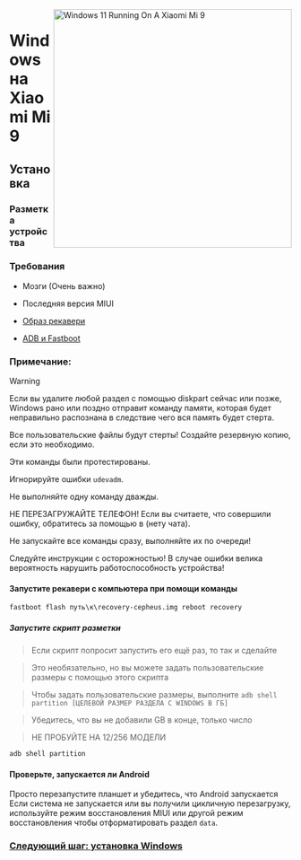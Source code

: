 <img align="right" src="https://raw.githubusercontent.com/woacepheus/Port-Windows-11-Xiaomi-Mi-9/main/cepheus.png" width="425" alt="Windows 11 Running On A Xiaomi Mi 9">

# Windows на Xiaomi Mi 9

## Установка

### Разметка устройства

### Требования

- Мозги (Очень важно)

- Последняя версия MIUI

- [Образ рекавери](https://github.com/woacepheus/Port-Windows-11-Xiaomi-Mi-9/releases/download/1.4/recovery-cepheus.img)

- [ADB и Fastboot](https://developer.android.com/studio/releases/platform-tools)

### Примечание:
> [!WARNING]
> Если вы удалите любой раздел с помощью diskpart сейчас или позже, Windows рано или поздно отправит команду памяти, которая будет неправильно распознана в следствие чего вся память будет стерта.
> 
> Все пользовательские файлы будут стерты! Создайте резервную копию, если это необходимо.
> 
> Эти команды были протестированы.
> 
> Игнорируйте ошибки `udevadm`.
> 
> Не выполняйте одну команду дважды.
> 
> 
> НЕ ПЕРЕЗАГРУЖАЙТЕ ТЕЛЕФОН! Если вы считаете, что совершили ошибку, обратитесь за помощью в (нету чата).
> 
>
>
>  Не запускайте все команды сразу, выполняйте их по очереди!
>
>
> Следуйте инструкции с осторожностью! В случае ошибки велика вероятность нарушить работоспособность устройства!


#### Запустите рекавери с компьютера при помощи команды
```cmd
fastboot flash путь\к\recovery-cepheus.img reboot recovery
```
##### Запустите скрипт разметки

> Если скрипт попросит запустить его ещё раз, то так и сделайте

> Это необязательно, но вы можете задать пользовательские размеры с помощью этого скрипта

> Чтобы задать пользовательские размеры, выполните ``adb shell partition [ЦЕЛЕВОЙ РАЗМЕР РАЗДЕЛА С WINDOWS В ГБ]``

> Убедитесь, что вы не добавили GB в конце, только число 

> НЕ ПРОБУЙТЕ НА 12/256 МОДЕЛИ

```cmd
adb shell partition
```

#### Проверьте, запускается ли Android
Просто перезапустите планшет и убедитесь, что Android запускается Если система не запускается или вы получили цикличную перезагрузку, используйте режим восстановления MIUI или другой режим восстановления чтобы отформатировать раздел `data`.

### [Следующий шаг: установка Windows](/guide/Russian/2-install-ru.md)
